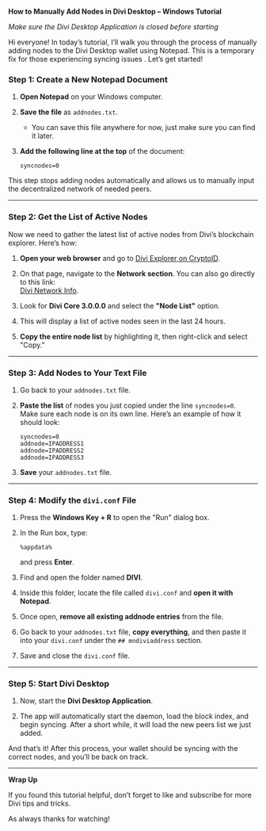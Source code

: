 **How to Manually Add Nodes in Divi Desktop – Windows Tutorial**

*Make sure the Divi Desktop Application is closed before starting*

Hi everyone! In today’s tutorial, I’ll walk you through the process of manually adding nodes to the Divi Desktop wallet using Notepad. This is a temporary fix for those experiencing syncing issues . Let’s get started!

### Step 1: Create a New Notepad Document

1. **Open Notepad** on your Windows computer.
2. **Save the file** as `addnodes.txt`. 
   - You can save this file anywhere for now, just make sure you can find it later.

3. **Add the following line at the top** of the document:
   ```
   syncnodes=0
   ```

This step stops adding nodes automatically and allows us to manually input the decentralized network of needed peers.

---

### Step 2: Get the List of Active Nodes

Now we need to gather the latest list of active nodes from Divi’s blockchain explorer. Here’s how:

1. **Open your web browser** and go to [Divi Explorer on CryptoID](https://chainz.cryptoid.info/divi/).
   
2. On that page, navigate to the **Network section**. You can also go directly to this link:  
   [Divi Network Info](https://chainz.cryptoid.info/divi/#!network).

3. Look for **Divi Core 3.0.0.0** and select the **"Node List"** option.

4. This will display a list of active nodes seen in the last 24 hours. 

5. **Copy the entire node list** by highlighting it, then right-click and select "Copy."

---

### Step 3: Add Nodes to Your Text File

1. Go back to your `addnodes.txt` file. 
   
2. **Paste the list** of nodes you just copied under the line `syncnodes=0`.  
   Make sure each node is on its own line. Here’s an example of how it should look:

   ```
   syncnodes=0
   addnode=IPADDRESS1
   addnode=IPADDRESS2
   addnode=IPADDRESS3
   ```

3. **Save** your `addnodes.txt` file.

---

### Step 4: Modify the `divi.conf` File

1. Press the **Windows Key + R** to open the "Run" dialog box.

2. In the Run box, type:
   ```
   %appdata%
   ```
   and press **Enter**.

3. Find and open the folder named **DIVI**.

4. Inside this folder, locate the file called `divi.conf` and **open it with Notepad**.

5. Once open, **remove all existing addnode entries** from the file.

6. Go back to your `addnodes.txt` file, **copy everything**, and then paste it into your `divi.conf` under the `## mndiviaddress` section.

7. Save and close the `divi.conf` file.

---

### Step 5: Start Divi Desktop

1. Now, start the **Divi Desktop Application**.
   
2. The app will automatically start the daemon, load the block index, and begin syncing. After a short while, it will load the new peers list we just added.

And that’s it! After this process, your wallet should be syncing with the correct nodes, and you’ll be back on track.

---

**Wrap Up**

If you found this tutorial helpful, don’t forget to like and subscribe for more Divi tips and tricks.

As always thanks for watching!
